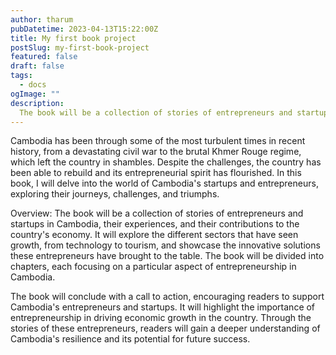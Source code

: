 ```yaml
---
author: tharum
pubDatetime: 2023-04-13T15:22:00Z
title: My first book project
postSlug: my-first-book-project
featured: false
draft: false
tags:
  - docs
ogImage: ""
description:
  The book will be a collection of stories of entrepreneurs and startups in Cambodia
---
```


Cambodia has been through some of the most turbulent times in recent history, from a devastating civil war to the brutal Khmer Rouge regime, which left the country in shambles. Despite the challenges, the country has been able to rebuild and its entrepreneurial spirit has flourished. In this book, I will delve into the world of Cambodia's startups and entrepreneurs, exploring their journeys, challenges, and triumphs.

Overview: The book will be a collection of stories of entrepreneurs and startups in Cambodia, their experiences, and their contributions to the country's economy. It will explore the different sectors that have seen growth, from technology to tourism, and showcase the innovative solutions these entrepreneurs have brought to the table. The book will be divided into chapters, each focusing on a particular aspect of entrepreneurship in Cambodia.

The book will conclude with a call to action, encouraging readers to support Cambodia's entrepreneurs and startups. It will highlight the importance of entrepreneurship in driving economic growth in the country. Through the stories of these entrepreneurs, readers will gain a deeper understanding of Cambodia's resilience and its potential for future success.
